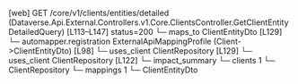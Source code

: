 [web] GET /core/v1/clients/entities/detailed  (Dataverse.Api.External.Controllers.v1.Core.ClientsController.GetClientEntityDetailedQuery)  [L113–L147] status=200
  └─ maps_to ClientEntityDto [L129]
    └─ automapper.registration ExternalApiMappingProfile (Client->ClientEntityDto) [L98]
  └─ uses_client ClientRepository [L129]
  └─ uses_client ClientRepository [L122]
  └─ impact_summary
    └─ clients 1
      └─ ClientRepository
    └─ mappings 1
      └─ ClientEntityDto

